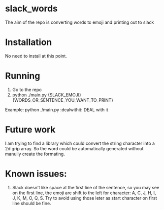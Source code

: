 # slack_words
The aim of the repo is converting words to emoji and printing out to slack


# Installation
No need to install at this point.

# Running
1. Go to the repo
2. python ./main.py {SLACK_EMOJI} {WORDS_OR_SENTENCE_YOU_WANT_TO_PRINT}

Example: python ./main.py :dealwithit: DEAL with it

# Future work
I am trying to find a library which could convert the string character into a 2d grip array. So the word could be automatically generated without manully create the formating.

# Known issues:
1. Slack doesn't like space at the first line of the sentence, so you may see on the first line, the emoji are shift to the left for character: A, C, J, H, I, J, K, M, O, Q, S. Try to avoid using those leter as start character on first line should be fine. 
